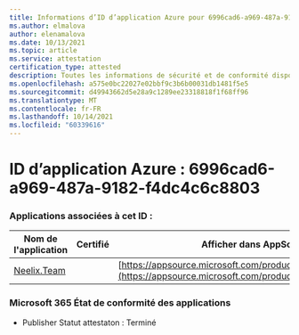 ```yaml
---
title: Informations d’ID d’application Azure pour 6996cad6-a969-487a-9182-f4dc4c6c8803
ms.author: elmalova
author: elenamalova
ms.date: 10/13/2021
ms.topic: article
ms.service: attestation
certification_type: attested
description: Toutes les informations de sécurité et de conformité disponibles pour 6996cad6-a969-487a-9182-f4dc4c6c8803.
ms.openlocfilehash: a575e0bc22027e02bbf9c3b6b00031db1481f5e5
ms.sourcegitcommit: d49943662d5e28a9c1289ee23318818f1f68ff96
ms.translationtype: MT
ms.contentlocale: fr-FR
ms.lasthandoff: 10/14/2021
ms.locfileid: "60339616"
---
```

# <a name="azure-app-id-6996cad6-a969-487a-9182-f4dc4c6c8803"></a>ID d’application Azure : 6996cad6-a969-487a-9182-f4dc4c6c8803


### <a name="apps-associated-with-this-id"></a>Applications associées à cet ID :
| **Nom de l'application** | **Certifié** | **Afficher dans AppSource** |
|--------------|---------------|-----------------------|
| [Neelix.Team](https://docs.microsoft.com/microsoft-365-app-certification/forward/WA200003047) |  | [https://appsource.microsoft.com/product/office/WA200003047](https://appsource.microsoft.com/product/office/WA200003047) |

### <a name="microsoft-365-app-compliance-status"></a>Microsoft 365 État de conformité des applications
- Publisher Statut attestaton : Terminé
